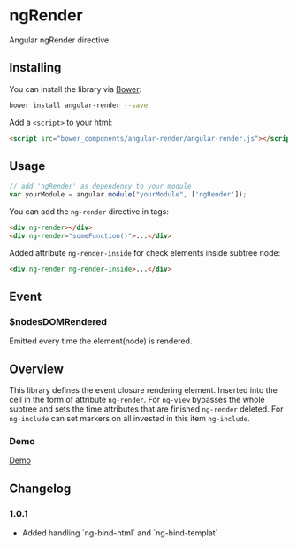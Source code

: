 ngRender
=======

Angular ngRender directive


## Installing

You can install the library via [Bower](http://bower.io/):

```sh
bower install angular-render --save
```

Add a `<script>` to your html:

```html
<script src="bower_components/angular-render/angular-render.js"></script>
```

## Usage

```js
// add 'ngRender' as dependency to your module
var yourModule = angular.module("yourModule", ['ngRender']);
```

You can add the `ng-render` directive in tags:
```html
<div ng-render></div>
<div ng-render="someFunction()">...</div>
````

Added attribute `ng-render-inside` for check elements inside subtree node:
```html
<div ng-render ng-render-inside>...</div>
````

## Event

### $nodesDOMRendered

Emitted every time the element(node) is rendered.

## Overview

This library defines the event closure rendering element. Inserted into the cell in the form of attribute `ng-render`. 
For `ng-view` bypasses the whole subtree and sets the time attributes that are finished `ng-render` deleted. 
For `ng-include` can set markers on all invested in this item `ng-include`. 

### Demo

[Demo](http://plnkr.co/edit/ARC3kU)

## Changelog

### 1.0.1
<ul>
	<li>Added handling `ng-bind-html` and `ng-bind-templat`</li>
</ul>
